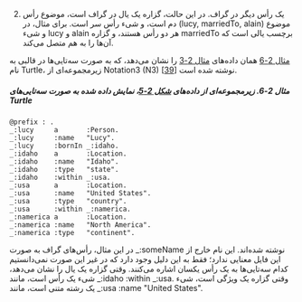 2. یک رأس دیگر در گراف. در این حالت، گزاره یک یال در گراف است، موضوع رأس دم است، و شیء رأس سر است. برای مثال، در (lucy, marriedTo, alain) موضوع و شیء lucy و alain هر دو رأس هستند، و گزاره marriedTo برچسب یالی است که آن‌ها را به هم متصل می‌کند.

[مثال 2-6](#fig_graph_n3_triples) همان داده‌های [مثال 2-3](#fig_cypher_create) را نشان می‌دهد، که به صورت سه‌تایی‌ها در قالبی به نام Turtle، زیرمجموعه‌ای از Notation3 (N3) [[39](ch02.html#Beckett2011vq)] نوشته شده است.

##### مثال 2-6. زیرمجموعه‌ای از داده‌های [شکل 2-5](#fig_datamodels_graph)، نمایش داده شده به صورت سه‌تایی‌های Turtle

```
@prefix : .
_:lucy     a       :Person.
_:lucy     :name   "Lucy".
_:lucy     :bornIn _:idaho.
_:idaho    a       :Location.
_:idaho    :name   "Idaho".
_:idaho    :type   "state".
_:idaho    :within _:usa.
_:usa      a       :Location.
_:usa      :name   "United States".
_:usa      :type   "country".
_:usa      :within _:namerica.
_:namerica a       :Location.
_:namerica :name   "North America".
_:namerica :type   "continent".
```

در این مثال، رأس‌های گراف به صورت _:someName نوشته شده‌اند. این نام خارج از این فایل معنایی ندارد؛ فقط به این دلیل وجود دارد که در غیر این صورت نمی‌دانستیم کدام سه‌تایی‌ها به یک رأس یکسان اشاره می‌کنند. وقتی گزاره یک یال را نشان می‌دهد، شیء یک رأس است، مانند _:idaho :within _:usa. وقتی گزاره یک ویژگی است، شیء یک رشته متنی است، مانند _:usa :name "United States". 